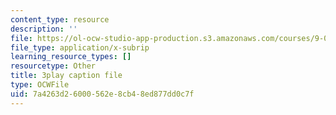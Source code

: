 ```yaml
---
content_type: resource
description: ''
file: https://ol-ocw-studio-app-production.s3.amazonaws.com/courses/9-00sc-introduction-to-psychology-fall-2011/7a4263d26000562e8cb48ed877dd0c7f_lanmHS0JwYI.vtt
file_type: application/x-subrip
learning_resource_types: []
resourcetype: Other
title: 3play caption file
type: OCWFile
uid: 7a4263d2-6000-562e-8cb4-8ed877dd0c7f
---
```

